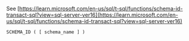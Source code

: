 See [https://learn.microsoft.com/en-us/sql/t-sql/functions/schema-id-transact-sql?view=sql-server-ver16](https://learn.microsoft.com/en-us/sql/t-sql/functions/schema-id-transact-sql?view=sql-server-ver16)
```
SCHEMA_ID ( [ schema_name ] )
```
